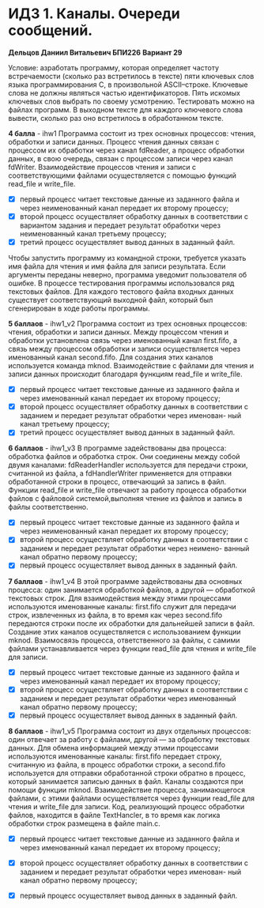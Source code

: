 # ИДЗ 1. Каналы. Очереди сообщений.

**Дельцов Даниил Витальевич БПИ226**
**Вариант 29**

Условие: азработать программу, которая определяет частоту встречаемости (сколько раз встретилось в тексте) пяти ключевых слов языка программирования C, в произвольной ASCII–строке.
Ключевые слова не должны являться частью идентификаторов. Пять искомых ключевых слов выбрать по своему усмотрению. Тестировать можно на файлах программ.
В выходном тексте для каждого ключевого слова вывести, сколько раз оно встретилось в обработанном тексте.

**4 балла** - ihw1
Программа состоит из трех основных процессов: чтения, обработки и записи данных. Процесс чтения данных связан с процессом их обработки через канал fdReader,
а процесс обработки данных, в свою очередь, связан с процессом записи через канал fdWriter. Взаимодействие процессов чтения и записи с соответствующими файлами осуществляется с помощью функций read_file и write_file.

- [x] первый процесс читает текстовые данные из заданного файла и через неименованный канал передает их второму процессу;
- [x] второй процесс осуществляет обработку данных в соответствии с вариантом задания и передает результат обработки через неименованный канал третьему процессу;
- [x] третий процесс осуществляет вывод данных в заданный файл.

Чтобы запустить программу из командной строки, требуется указать имя файла для чтения и имя файла для записи результата. Если аргументы переданы неверно, программа уведомит пользователя об ошибке. 
В процессе тестирования программы использовался ряд текстовых файлов. Для каждого тестового файла входных данных существует соответствующий выходной файл, который был сгенерирован в ходе работы программы.

**5 баллаов** - ihw1_v2
Программа состоит из трех основных процессов: чтения, обработки и записи данных.
Между процессом чтения и обработки установлена связь через именованный канал first.fifo, а связь между процессом обработки и записи осуществляется через именованный канал second.fifo. 
Для создания этих каналов используется команда mknod. Взаимодействие с файлами для чтения и записи данных происходит благодаря функциям read_file и write_file.

- [x] первый процесс читает текстовые данные из заданного файла и через именованный канал передает их второму процессу;
- [x] второй процесс осуществляет обработку данных в соответствии с заданием и передает результат обработки через именован- ный канал третьему процессу;
- [x] третий процесс осуществляет вывод данных в заданный файл.

**6 баллаов** - ihw1_v3
В программе задействованы два процесса: обработка файлов и обработка строк. Они соединены между собой двумя каналами: fdReaderHandler используется для передачи строки, считанной из файла,
а fdHandlerWriter применяется для отправки обработанной строки в процесс, отвечающий за запись в файл.
Функции read_file и write_file отвечают за работу процесса обработки файлов с файловой системой,выполняя чтение из файлов и запись в файлы соответственно.

- [x] первый процесс читает текстовые данные из заданного файла и через неименованный канал передает их второму процессу;
- [x] второй процесс осуществляет обработку данных в соответствии с заданием и передает результат обработки через неимено- ванный канал обратно первому процессу;
- [x] первый процесс осуществляет вывод данных в заданный файл.

**7 баллаов** - ihw1_v4
В этой программе задействованы два основных процесса: один занимается обработкой файлов, а другой — обработкой текстовых строк. 
Для взаимодействия между этими процессами используются именованные каналы: first.fifo служит для передачи строк, извлеченных из файла, в то время как через second.fifo 
передаются строки после их обработки для дальнейшей записи в файл. Создание этих каналов осуществляется с использованием функции mknod. Взаимосвязь процесса, ответственного за файлы, 
с самими файлами устанавливается через функции read_file для чтения и write_file для записи.

- [x] первый процесс читает текстовые данные из заданного файла и через именованный канал передает их второму процессу;
- [x] второй процесс осуществляет обработку данных в соответствии с заданием и передает результат обработки через именованный канал обратно первому процессу;
- [x] первый процесс осуществляет вывод данных в заданный файл.

**8 баллаов** - ihw1_v5
Программа состоит из двух отдельных процессов: один отвечает за работу с файлами, другой — за обработку текстовых данных. 
Для обмена информацией между этими процессами используются именованные каналы: first.fifo передает строку, считанную из файла, в процесс обработки строки,
а second.fifo используется для отправки обработанной строки обратно в процесс, который занимается записью данных в файл.
Каналы создаются при помощи функции mknod. Взаимодействие процесса, занимающегося файлами, с этими файлами осуществляется через функции read_file для чтения и write_file для записи.
Код, реализующий процесс обработки файлов, находится в файле TextHancler, в то время как логика обработки строк размещена в файле main.c.

- [x] первый процесс читает текстовые данные из заданного файла и через именованный канал передает их второму процессу;
- [x] второй процесс осуществляет обработку данных в соответствии с заданием и передает результат обработки через именован- ный канал обратно первому процессу;
- [x] первый процесс осуществляет вывод данных в заданный файл.

